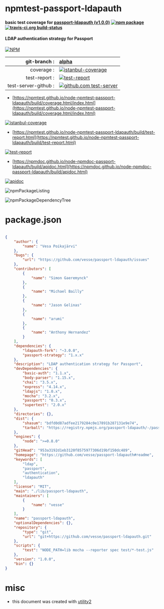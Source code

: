 # npmtest-passport-ldapauth

#### basic test coverage for  [passport-ldapauth (v1.0.0)](https://github.com/vesse/passport-ldapauth#readme)  [![npm package](https://img.shields.io/npm/v/npmtest-passport-ldapauth.svg?style=flat-square)](https://www.npmjs.org/package/npmtest-passport-ldapauth) [![travis-ci.org build-status](https://api.travis-ci.org/npmtest/node-npmtest-passport-ldapauth.svg)](https://travis-ci.org/npmtest/node-npmtest-passport-ldapauth)

#### LDAP authentication strategy for Passport

[![NPM](https://nodei.co/npm/passport-ldapauth.png?downloads=true&downloadRank=true&stars=true)](https://www.npmjs.com/package/passport-ldapauth)

| git-branch : | [alpha](https://github.com/npmtest/node-npmtest-passport-ldapauth/tree/alpha)|
|--:|:--|
| coverage : | [![istanbul-coverage](https://npmtest.github.io/node-npmtest-passport-ldapauth/build/coverage.badge.svg)](https://npmtest.github.io/node-npmtest-passport-ldapauth/build/coverage.html/index.html)|
| test-report : | [![test-report](https://npmtest.github.io/node-npmtest-passport-ldapauth/build/test-report.badge.svg)](https://npmtest.github.io/node-npmtest-passport-ldapauth/build/test-report.html)|
| test-server-github : | [![github.com test-server](https://npmtest.github.io/node-npmtest-passport-ldapauth/GitHub-Mark-32px.png)](https://npmtest.github.io/node-npmtest-passport-ldapauth/build/app/index.html) | | build-artifacts : | [![build-artifacts](https://npmtest.github.io/node-npmtest-passport-ldapauth/glyphicons_144_folder_open.png)](https://github.com/npmtest/node-npmtest-passport-ldapauth/tree/gh-pages/build)|

- [https://npmtest.github.io/node-npmtest-passport-ldapauth/build/coverage.html/index.html](https://npmtest.github.io/node-npmtest-passport-ldapauth/build/coverage.html/index.html)

[![istanbul-coverage](https://npmtest.github.io/node-npmtest-passport-ldapauth/build/screenCapture.buildCi.browser.%252Ftmp%252Fbuild%252Fcoverage.lib.html.png)](https://npmtest.github.io/node-npmtest-passport-ldapauth/build/coverage.html/index.html)

- [https://npmtest.github.io/node-npmtest-passport-ldapauth/build/test-report.html](https://npmtest.github.io/node-npmtest-passport-ldapauth/build/test-report.html)

[![test-report](https://npmtest.github.io/node-npmtest-passport-ldapauth/build/screenCapture.buildCi.browser.%252Ftmp%252Fbuild%252Ftest-report.html.png)](https://npmtest.github.io/node-npmtest-passport-ldapauth/build/test-report.html)

- [https://npmdoc.github.io/node-npmdoc-passport-ldapauth/build/apidoc.html](https://npmdoc.github.io/node-npmdoc-passport-ldapauth/build/apidoc.html)

[![apidoc](https://npmdoc.github.io/node-npmdoc-passport-ldapauth/build/screenCapture.buildCi.browser.%252Ftmp%252Fbuild%252Fapidoc.html.png)](https://npmdoc.github.io/node-npmdoc-passport-ldapauth/build/apidoc.html)

![npmPackageListing](https://npmtest.github.io/node-npmtest-passport-ldapauth/build/screenCapture.npmPackageListing.svg)

![npmPackageDependencyTree](https://npmtest.github.io/node-npmtest-passport-ldapauth/build/screenCapture.npmPackageDependencyTree.svg)



# package.json

```json

{
    "author": {
        "name": "Vesa Poikajärvi"
    },
    "bugs": {
        "url": "https://github.com/vesse/passport-ldapauth/issues"
    },
    "contributors": [
        {
            "name": "Simon Gaeremynck"
        },
        {
            "name": "Michael Bailly"
        },
        {
            "name": "Jason Gelinas"
        },
        {
            "name": "arumi"
        },
        {
            "name": "Anthony Hernandez"
        }
    ],
    "dependencies": {
        "ldapauth-fork": "~3.0.0",
        "passport-strategy": "1.x.x"
    },
    "description": "LDAP authentication strategy for Passport",
    "devDependencies": {
        "basic-auth": "1.1.x",
        "body-parser": "1.15.x",
        "chai": "3.5.x",
        "express": "4.14.x",
        "ldapjs": "1.0.x",
        "mocha": "3.2.x",
        "passport": "0.3.x",
        "supertest": "2.0.x"
    },
    "directories": {},
    "dist": {
        "shasum": "bdfd0d87adfee2179284c0e17891b287131e9e74",
        "tarball": "https://registry.npmjs.org/passport-ldapauth/-/passport-ldapauth-1.0.0.tgz"
    },
    "engines": {
        "node": ">=0.8.0"
    },
    "gitHead": "953a3192d1eb3120f8575977306d19bf150dc489",
    "homepage": "https://github.com/vesse/passport-ldapauth#readme",
    "keywords": [
        "ldap",
        "passport",
        "authentication",
        "ldapauth"
    ],
    "license": "MIT",
    "main": "./lib/passport-ldapauth",
    "maintainers": [
        {
            "name": "vesse"
        }
    ],
    "name": "passport-ldapauth",
    "optionalDependencies": {},
    "repository": {
        "type": "git",
        "url": "git+https://github.com/vesse/passport-ldapauth.git"
    },
    "scripts": {
        "test": "NODE_PATH=lib mocha --reporter spec test/*-test.js"
    },
    "version": "1.0.0",
    "bin": {}
}
```



# misc
- this document was created with [utility2](https://github.com/kaizhu256/node-utility2)
